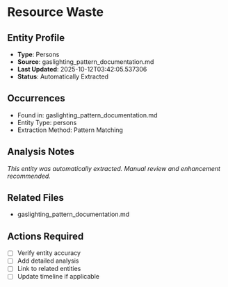 # Resource Waste

## Entity Profile
- **Type**: Persons
- **Source**: gaslighting_pattern_documentation.md
- **Last Updated**: 2025-10-12T03:42:05.537306
- **Status**: Automatically Extracted

## Occurrences
- Found in: gaslighting_pattern_documentation.md
- Entity Type: persons
- Extraction Method: Pattern Matching

## Analysis Notes
*This entity was automatically extracted. Manual review and enhancement recommended.*

## Related Files
- gaslighting_pattern_documentation.md

## Actions Required
- [ ] Verify entity accuracy
- [ ] Add detailed analysis
- [ ] Link to related entities
- [ ] Update timeline if applicable
